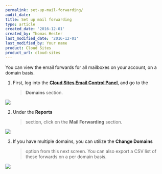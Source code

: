 ```yaml
---
permalink: set-up-mail-forwarding/
audit_date: 
title: Set up mail forwarding
type: article
created_date: '2016-12-01'
created_by: Thomas Hester
last_modified_date: '2016-12-01'
last_modified_by: Your name
product: Cloud Sites
product_url: cloud-sites
---
```



You can view the email forwards for all mailboxes on your account, on a
domain basis.

1.  First, log into the [**Cloud Sites Email Control Panel**](https://cloudsites.mycpsrvr.com), and go to the
    > **Domains** section.

![](mailforwarding1.png)

2.  <span id="_gjdgxs" class="anchor"></span>Under the **Reports**
    > section, click on the **Mail Forwarding** section.

![](mailforwarding2.png)

3.  If you have multiple domains, you can utilize the **Change Domains**
    > option from this next screen. You can also export a CSV list of
    > these forwards on a per domain basis.

![](mailforwarding3.png)
